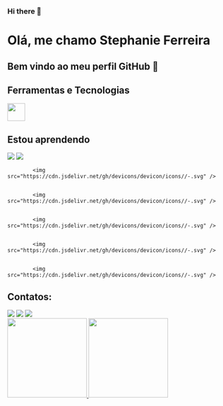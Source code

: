 ### Hi there 👋

# Olá, me chamo Stephanie Ferreira
## Bem vindo ao meu perfil GitHub 👋


## Ferramentas e Tecnologias

<img src="https://cdn.jsdelivr.net/gh/devicons/devicon/icons/git/git-original.svg" width="40" height="40"/>

## Estou aprendendo

<link rel="stylesheet"href="https://cdn.jsdelivr.net/gh/devicons/devicon@v2.15.1/devicon.min.css" widht="40" height="40">
          
<img src="https://cdn.jsdelivr.net/gh/devicons/devicon/icons//-.svg" />
          
<img src="https://cdn.jsdelivr.net/gh/devicons/devicon/icons//-.svg" />
            
            <img src="https://cdn.jsdelivr.net/gh/devicons/devicon/icons//-.svg" />
            
            
            <img src="https://cdn.jsdelivr.net/gh/devicons/devicon/icons//-.svg" />
            
            
            <img src="https://cdn.jsdelivr.net/gh/devicons/devicon/icons//-.svg" />
            
            
            <img src="https://cdn.jsdelivr.net/gh/devicons/devicon/icons//-.svg" />
          
         
            <img src="https://cdn.jsdelivr.net/gh/devicons/devicon/icons//-.svg" />
            
## Contatos:

<div>
<a href="https://instagram.com/seu-usuário-instagram-aqui" target="_blank"><img src="https://img.shields.io/badge/-Instagram-%23E4405F?style=for-the-badge&logo=instagram&logoColor=white" target="_blank"></a>
<a href = "stephanievale94@gmail.com"><img src="https://img.shields.io/badge/Gmail-D14836?style=for-the-badge&logo=gmail&logoColor=white" target="_blank"></a>
<a href="https://www.linkedin.com/in/stephanie-ferreira1/" target="_blank"><img src="https://img.shields.io/badge/-LinkedIn-%230077B5?style=for-the-badge&logo=linkedin&logoColor=white" target="_blank"></a>   
</div>  

<div>
<a href="https://github.com/stephaniefv">
<img height="180em" src="https://github-readme-stats.vercel.app/api/top-langs/?stephaniefv&layout=compact&langs_count=7&theme=dracula"/>
<img height="180em" src="https://github-readme-stats.vercel.app/api?stephaniefv&show_icons=true&theme=dracula&include_all_commits=true&count_private=true"/>
</div>
  
  
          
          
          
          
